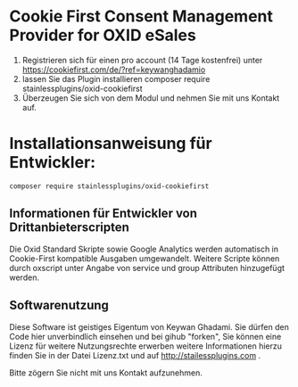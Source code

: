 # Cookie First Consent Management Provider for OXID eSales

1. Registrieren sich für einen pro account (14 Tage kostenfrei) unter
https://cookiefirst.com/de/?ref=keywanghadamio
2. lassen Sie das Plugin installieren
composer require stainlessplugins/oxid-cookiefirst
3. Überzeugen Sie sich von dem Modul und nehmen Sie mit uns Kontakt auf.

# Installationsanweisung für Entwickler:
```
composer require stainlessplugins/oxid-cookiefirst
```

## Informationen für Entwickler von Drittanbieterscripten

Die Oxid Standard Skripte sowie Google Analytics werden automatisch in Cookie-First kompatible Ausgaben umgewandelt.
Weitere Scripte können durch oxscript unter Angabe von service und group Attributen hinzugefügt werden.

## Softwarenutzung

Diese Software ist geistiges Eigentum von Keywan Ghadami.
Sie dürfen den Code hier unverbindlich einsehen und bei gihub "forken", 
Sie können eine Lizenz für weitere Nutzungsrechte erwerben weitere Informationen hierzu finden Sie in der Datei Lizenz.txt und auf http://stailessplugins.com . 

Bitte zögern Sie nicht mit uns Kontakt aufzunehmen.
